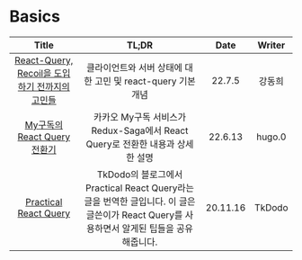 # Basics

|                                                          Title                                                           |                                                                   TL;DR                                                                   |   Date   | Writer |
| :----------------------------------------------------------------------------------------------------------------------: | :---------------------------------------------------------------------------------------------------------------------------------------: | :------: | :----: |
| <a href="https://tech.osci.kr/2022/07/13/react-query/" target="_blank">React-Query, Recoil을 도입하기 전까지의 고민들<a> |                                        클라이언트와 서버 상태에 대한 고민 및 react-query 기본 개념                                        |  22.7.5  | 강동희 |
|         <a href="https://tech.kakao.com/2022/06/13/react-query/" target="_blank">My구독의 React Query 전환기<a>          |                               카카오 My구독 서비스가 Redux-Saga에서 React Query로 전환한 내용과 상세한 설명                               | 22.6.13  | hugo.0 |
|             <a href="https://tkdodo.eu/blog/practical-react-query" target="_blank">Practical React Query<a>              | TkDodo의 블로그에서 Practical React Query라는 글을 번역한 글입니다. 이 글은 글쓴이가 React Query를 사용하면서 알게된 팁들을 공유해줍니다. | 20.11.16 | TkDodo |
